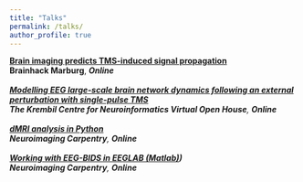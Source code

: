 ```yaml
---
title: "Talks"
permalink: /talks/
author_profile: true
---
```



<b>[Brain imaging predicts TMS-induced signal propagation](https://davi1990.github.io/talks/2020-12-17-TMS-propagation)</b> <br>
<b>Brainhack Marburg</b>,
<i><b>Online</b>
<br/>
<br/>
<b>[Modelling EEG large-scale brain network dynamics following an external perturbation with single-pulse TMS](https://davi1990.github.io/talks/2021-06-21-TMS-EEG_model)</b> <br>
<b>The Krembil Centre for Neuroinformatics Virtual Open House</b>,
<i><b>Online</b>
<br/>
<br/>
<b>[dMRI analysis in Python](https://davi1990.github.io/talks/2021-11-05-dMRI_analysis_in_Python)</b> <br>
<b>Neuroimaging Carpentry</b>,
<i><b>Online</b>
<br/>
<br/>
<b>[Working with EEG-BIDS in EEGLAB (Matlab)](https://davi1990.github.io/talks/2021-11-19-Working_with_EEG-BIDS_in_EEGLAB))</b> <br>
<b>Neuroimaging Carpentry</b>,
<i><b>Online</b>
<br/>
<br/>
